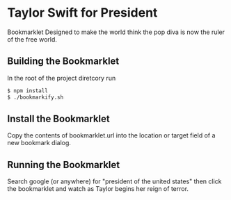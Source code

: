 # Taylor Swift for President
Bookmarklet Designed to make the world think the pop diva is now the ruler of
the free world.

## Building the Bookmarklet
In the root of the project diretcory run
```sh
$ npm install
$ ./bookmarkify.sh
```

## Install the Bookmarklet
Copy the contents of bookmarklet.url into the location or target field of a new
bookmark dialog.

## Running the Bookmarklet
Search google (or anywhere) for "president of the united states" then click the
bookmarklet and watch as Taylor begins her reign of terror.
